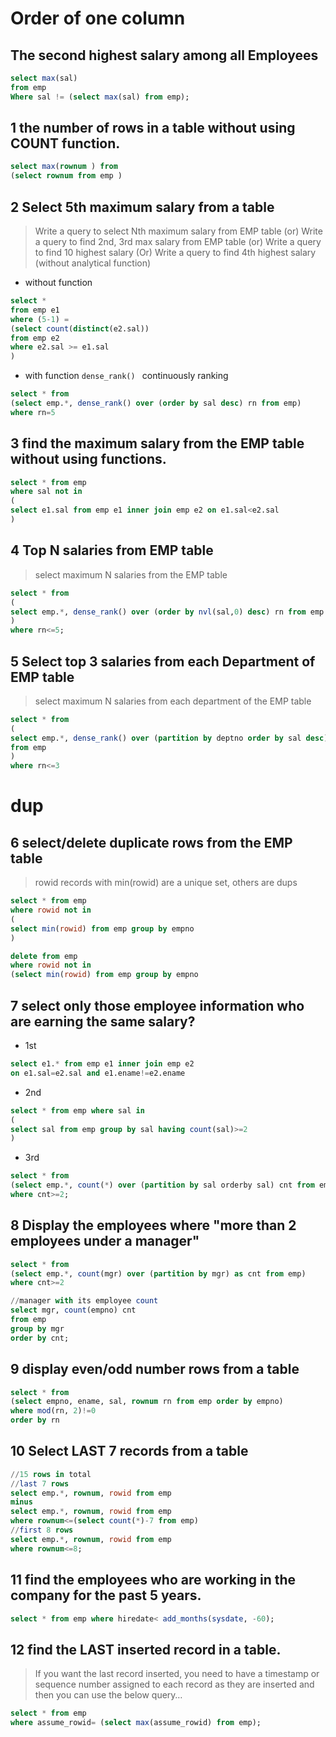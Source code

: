 # Order of one column
## The second highest salary among all Employees
```sql
select max(sal)
from emp
Where sal != (select max(sal) from emp);
```
##  1 the number of rows in a table without using COUNT function.
```sql
select max(rownum ) from 
(select rownum from emp )
```
## 2 Select 5th maximum salary from a table
>Write a query to select Nth maximum salary from EMP table
(or)
Write a query to find 2nd, 3rd max salary from EMP table
(or)
Write a query to find 10 highest salary
(Or)
Write a query to find 4th highest salary (without analytical function)
- without function
```sql
select * 
from emp e1
where (5-1) =
(select count(distinct(e2.sal))
from emp e2
where e2.sal >= e1.sal
)
```
- with function `dense_rank() ` continuously ranking
```sql
select * from 
(select emp.*, dense_rank() over (order by sal desc) rn from emp)
where rn=5
```
##  3 find the maximum salary from the EMP table without using functions.
```sql
select * from emp
where sal not in
(
select e1.sal from emp e1 inner join emp e2 on e1.sal<e2.sal
)
```
## 4 Top N salaries from EMP table
>select maximum N salaries from the EMP table
```sql
select * from 
(
select emp.*, dense_rank() over (order by nvl(sal,0) desc) rn from emp 
)
where rn<=5;
```
## 5 Select top 3 salaries from each Department of EMP table
> select maximum N salaries from each department of the EMP table
```sql
select * from
(
select emp.*, dense_rank() over (partition by deptno order by sal desc) rn
from emp
)
where rn<=3
```
# dup
##  6 select/delete duplicate rows from the EMP table
> rowid
> records with min(rowid) are  a unique set, others are dups
```sql
select * from emp
where rowid not in
(
select min(rowid) from emp group by empno
)

delete from emp
where rowid not in
(select min(rowid) from emp group by empno
```
## 7 select only those employee information who are earning the same salary?
- 1st
```sql
select e1.* from emp e1 inner join emp e2 
on e1.sal=e2.sal and e1.ename!=e2.ename
```
- 2nd
```sql
select * from emp where sal in
(
select sal from emp group by sal having count(sal)>=2
)
```
- 3rd
```sql
select * from 
(select emp.*, count(*) over (partition by sal orderby sal) cnt from emp)
where cnt>=2;
```

## 8 Display the employees where "more than 2 employees under a manager"
```sql
select * from 
(select emp.*, count(mgr) over (partition by mgr) as cnt from emp)
where cnt>=2

//manager with its employee count
select mgr, count(empno) cnt
from emp
group by mgr
order by cnt;

```
## 9 display even/odd number rows from a table
```sql
select * from
(select empno, ename, sal, rownum rn from emp order by empno)
where mod(rn, 2)!=0
order by rn
```
## 10 Select LAST 7 records from a table
```sql
//15 rows in total
//last 7 rows
select emp.*, rownum, rowid from emp 
minus
select emp.*, rownum, rowid from emp 
where rownum<=(select count(*)-7 from emp)
//first 8 rows
select emp.*, rownum, rowid from emp 
where rownum<=8;
```
##  11 find the employees who are working in the company for the past 5 years.
```sql
select * from emp where hiredate< add_months(sysdate, -60);
```
##  12 find the LAST inserted record in a table.
>If you want the last record inserted, you need to have a timestamp or sequence number assigned to each
record as they are inserted and then you can use the below query…
```sql
select * from emp
where assume_rowid= (select max(assume_rowid) from emp);
```
